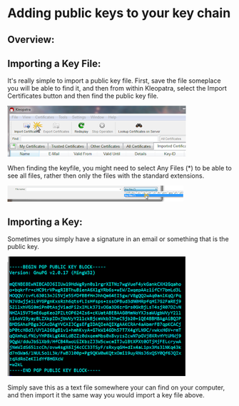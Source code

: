 # Adding public keys to your key chain

## Overview:

## Importing a Key File:
It's really simple to import a public key file.  First, save the file someplace you will be able to find it, and then from within Kleopatra, select the Import Certificates button and then find the public key file. 

<img src="img/k9.png">

When finding the keyfile, you might need to select Any Files (*) to be able to see all files, rather then only the files with the standard extensions. 

<img src="img/k11.png">

## Importing a Key:
Sometimes you simply have a signature in an email or something that is the public key. 

<img src="img/k10.png">

Simply save this as a text file somewhere your can find on your computer, and then import it the same way you would import a key file above. 


